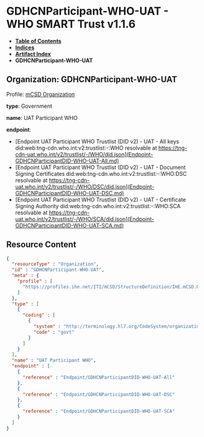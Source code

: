 # GDHCNParticipant-WHO-UAT - WHO SMART Trust v1.1.6

* [**Table of Contents**](toc.md)
* [**Indices**](indices.md)
* [**Artifact Index**](artifacts.md)
* **GDHCNParticipant-WHO-UAT**

## Organization: GDHCNParticipant-WHO-UAT

Profile: [mCSD Organization](https://profiles.ihe.net/ITI/mCSD/4.0.0/StructureDefinition-IHE.mCSD.Organization.html)

**type**: Government

**name**: UAT Participant WHO

**endpoint**: 

* [Endpoint UAT Participant WHO Trustlist (DID v2) - UAT - All keys did:web:tng-cdn.who.int:v2:trustlist:-:WHO resolvable at https://tng-cdn-uat.who.int/v2/trustlist/-/WHO/did.json](Endpoint-GDHCNParticipantDID-WHO-UAT-All.md)
* [Endpoint UAT Participant WHO Trustlist (DID v2) - UAT - Document Signing Certificates did:web:tng-cdn.who.int:v2:trustlist:-:WHO:DSC resolvable at https://tng-cdn-uat.who.int/v2/trustlist/-/WHO/DSC/did.json](Endpoint-GDHCNParticipantDID-WHO-UAT-DSC.md)
* [Endpoint UAT Participant WHO Trustlist (DID v2) - UAT - Certificate Signing Authority did:web:tng-cdn.who.int:v2:trustlist:-:WHO:SCA resolvable at https://tng-cdn-uat.who.int/v2/trustlist/-/WHO/SCA/did.json](Endpoint-GDHCNParticipantDID-WHO-UAT-SCA.md)



## Resource Content

```json
{
  "resourceType" : "Organization",
  "id" : "GDHCNParticipant-WHO-UAT",
  "meta" : {
    "profile" : [
      "https://profiles.ihe.net/ITI/mCSD/StructureDefinition/IHE.mCSD.Organization"
    ]
  },
  "type" : [
    {
      "coding" : [
        {
          "system" : "http://terminology.hl7.org/CodeSystem/organization-type",
          "code" : "govt"
        }
      ]
    }
  ],
  "name" : "UAT Participant WHO",
  "endpoint" : [
    {
      "reference" : "Endpoint/GDHCNParticipantDID-WHO-UAT-All"
    },
    {
      "reference" : "Endpoint/GDHCNParticipantDID-WHO-UAT-DSC"
    },
    {
      "reference" : "Endpoint/GDHCNParticipantDID-WHO-UAT-SCA"
    }
  ]
}

```
